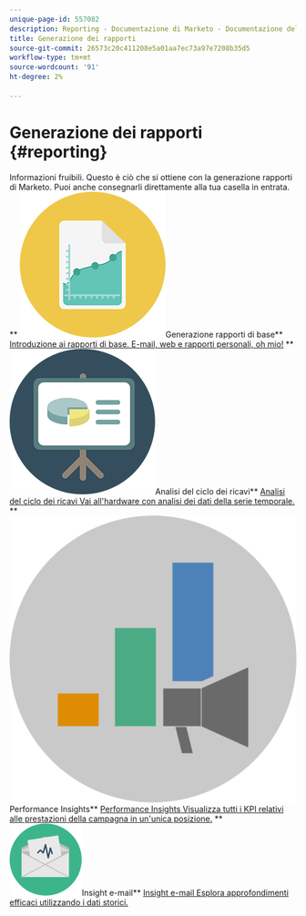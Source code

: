 ```yaml
---
unique-page-id: 557082
description: Reporting - Documentazione di Marketo - Documentazione del prodotto
title: Generazione dei rapporti
source-git-commit: 26573c20c411208e5a01aa7ec73a97e7208b35d5
workflow-type: tm+mt
source-wordcount: '91'
ht-degree: 2%

---
```



# Generazione dei rapporti {#reporting}

Informazioni fruibili. Questo è ciò che si ottiene con la generazione rapporti di Marketo. Puoi anche consegnarli direttamente alla tua casella in entrata.
** ![Generazione rapporti di base](assets/documents-bookmarks-17.png)Generazione rapporti di base** [Introduzione ai rapporti di base. E-mail, web e rapporti personali, oh mio!](https://docs.marketo.com/display/DOCS/Basic+Reporting)     ** ![Analisi del ciclo dei ricavi](assets/seo-08.png)Analisi del ciclo dei ricavi** [Analisi del ciclo dei ricavi Vai all&#39;hardware con analisi dei dati della serie temporale.](https://docs.marketo.com/display/DOCS/Revenue+Cycle+Analytics)     ** ![Performance Insights](assets/mpi-for-docs-2x.png)Performance Insights** [Performance Insights Visualizza tutti i KPI relativi alle prestazioni della campagna in un&#39;unica posizione.](https://docs.marketo.com/display/DOCS/Marketing+Performance+Insights)     ** ![Insight e-mail](assets/email-insights.png)Insight e-mail** [Insight e-mail Esplora approfondimenti efficaci utilizzando i dati storici.](https://docs.marketo.com/display/DOCS/Email+Insights)
